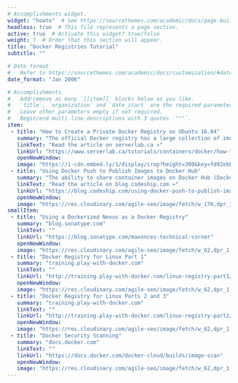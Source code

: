 ```yaml
---
# Accomplishments widget.
widget: "howto"  # See https://sourcethemes.com/academic/docs/page-builder/
headless: true  # This file represents a page section.
active: true  # Activate this widget? true/false
weight: 7  # Order that this section will appear.
title: "Docker Registries Tutorial"
subtitle: ""

# Date format
#   Refer to https://sourcethemes.com/academic/docs/customization/#date-format
date_format: "Jan 2006"

# Accomplishments.
#   Add/remove as many `[[item]]` blocks below as you like.
#   `title`, `organization` and `date_start` are the required parameters.
#   Leave other parameters empty if not required.
#   Begin/end multi-line descriptions with 3 quotes `"""`.
item: 
 - title: "How to Create a Private Docker Registry on Ubuntu 16.04"
   summary: "The official Docker registry has a large collection of images available for your use as a base for your own. Contributing to the repository is nearly as simple as pulling from it, but what do you do when you have images that should be kept private? You create a private registry hosted locally."
   linkText: "Read the article on serverlab.ca »"
   linkUrl: "https://www.serverlab.ca/tutorials/containers/docker/how-to-create-a-private-docker-registry-on-ubuntu/"
   openNewWindow: 
   image: "https://i-cdn.embed.ly/1/display/crop?height=300&key=fd92ebbc52fc43fb98f69e50e7893c13&url=https%3A%2F%2Fwww.serverlab.ca%2Fwp-content%2Fuploads%2F2018%2F05%2Fbanner-private-docker-repository.jpg&width=636"
 - title: "Using Docker Push to Publish Images to Docker Hub"
   summary: "The ability to share container images on Docker Hub (Docker’s public/private registry) is what allows users to quickly share and build upon preexisting images. In this tutorial, we are going to use this feature while learning the docker push command and using it to upload Docker container image to Docker Hub."
   linkText: "Read the article on blog.codeship.com »"
   linkUrl: "https://blog.codeship.com/using-docker-push-to-publish-images-to-dockerhub/"
   openNewWindow: 
   image: "https://res.cloudinary.com/agile-seo/image/fetch/w_176,dpr_1.0,d_blank_am8gzx.png/https%3A%2F%2Flogo.clearbit.com%2Fblog.codeship.com%3Fsize%3D250"
smallItem: 
 - title: "Using a Dockerized Nexus as a Docker Registry"
   summary: "blog.sonatype.com"
   linkText: ""
   linkUrl: "https://blog.sonatype.com/maxences-technical-corner"
   openNewWindow: 
   image: "https://res.cloudinary.com/agile-seo/image/fetch/w_62,dpr_1.0,d_blank_am8gzx.png/https%3A%2F%2Flogo.clearbit.com%2Fblog.sonatype.com%3Fsize%3D250"
 - title: "Docker Registry for Linux Part 1"
   summary: "training.play-with-docker.com"
   linkText: ""
   linkUrl: "http://training.play-with-docker.com/linux-registry-part1/"
   openNewWindow: 
   image: "https://res.cloudinary.com/agile-seo/image/fetch/w_62,dpr_1.0,d_blank_am8gzx.png/https%3A%2F%2Flogo.clearbit.com%2Ftraining.play-with-docker.com%3Fsize%3D250"
 - title: "Docker Registry for Linux Parts 2 and 3"
   summary: "training.play-with-docker.com"
   linkText: ""
   linkUrl: "http://training.play-with-docker.com/linux-registry-part2/"
   openNewWindow: 
   image: "https://res.cloudinary.com/agile-seo/image/fetch/w_62,dpr_1.0,d_blank_am8gzx.png/https%3A%2F%2Flogo.clearbit.com%2Ftraining.play-with-docker.com%3Fsize%3D250"
 - title: "Docker Security Scanning"
   summary: "docs.docker.com"
   linkText: ""
   linkUrl: "https://docs.docker.com/docker-cloud/builds/image-scan"
   openNewWindow: 
   image: "https://res.cloudinary.com/agile-seo/image/fetch/w_62,dpr_1.0,d_blank_am8gzx.png/https%3A%2F%2Flogo.clearbit.com%2Fdocs.docker.com%3Fsize%3D250"
---
```

